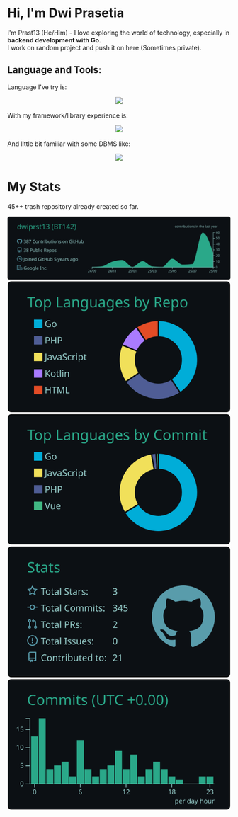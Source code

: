 # Hi, I'm Dwi Prasetia

I'm Prast13 (He/Him) - I love exploring the world of technology, especially in **backend development with Go**.  
I work on random project and push it on here (Sometimes private).


## Language and Tools:
Language I've try is:
<p align="center">
  <a href="https://skillicons.dev">
    <img src="https://skillicons.dev/icons?i=js,ts,php,go,rust" />
  </a>
</p>

With my framework/library experience is:
<p align="center">
  <a href="https://skillicons.dev">
    <img src="https://skillicons.dev/icons?i=react,vue,tailwind,laravel" />
  </a>
</p>

And little bit familiar with some DBMS like:
<p align="center">
  <a href="https://skillicons.dev">
    <img src="https://skillicons.dev/icons?i=mongodb,mysql,postgres" />
  </a>
</p>

# My Stats

45++ trash repository already created so far.

[![](https://raw.githubusercontent.com/dwiprst13/dwiprst13/master/profile-summary-card-output/gotham/0-profile-details.svg)](https://github.com/vn7n24fzkq/github-profile-summary-cards)
[![](https://raw.githubusercontent.com/dwiprst13/dwiprst13/master/profile-summary-card-output/gotham/1-repos-per-language.svg)](https://github.com/vn7n24fzkq/github-profile-summary-cards) [![](https://raw.githubusercontent.com/dwiprst13/dwiprst13/master/profile-summary-card-output/gotham/2-most-commit-language.svg)](https://github.com/vn7n24fzkq/github-profile-summary-cards)
[![](https://raw.githubusercontent.com/dwiprst13/dwiprst13/master/profile-summary-card-output/gotham/3-stats.svg)](https://github.com/vn7n24fzkq/github-profile-summary-cards) [![](https://raw.githubusercontent.com/dwiprst13/dwiprst13/master/profile-summary-card-output/gotham/4-productive-time.svg)](https://github.com/vn7n24fzkq/github-profile-summary-cards)

